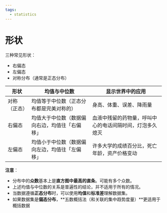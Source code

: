 ```yaml
---
tags:
  - statistics
---
```


# 形状
三种常见形状：
* 右偏态
* 左偏态
* 对称分布（通常是正态分布）

| 形状 | 均值与中位数 | 显示世界中的应用 |
| --- | --- | --- |
| 对称（正态） | 均值等于中位数（正态分布都是完美对称的） | 身高、体重、误差、降雨量 |
| 右偏态 | 均值大于中位数（数据偏向右边，均值往「右偏移」 | 血液中残留的药物量，呼叫中心的电话间隔时间，灯泡多久熄灭 |
| 左偏态 | 均值小于中位数（数据偏向左边，均值往「左偏移」 | 许多大学的成绩百分比，死亡年龄，资产价格变动 |

**注意**：
* 分布中的**众数**基本上是**直方图中最高的直条**。可能有多个众数。
* 上述均值与中位数的关系是普遍性的结论，并不适用于所有的情况。
* 当数据遵循**正态分布**时，可以使用**均值**和**标准差**理解数据集。
* 如果数据集是**偏态分布**，**五数概括法（和关联的集中趋势度量）**更适用于概括数据